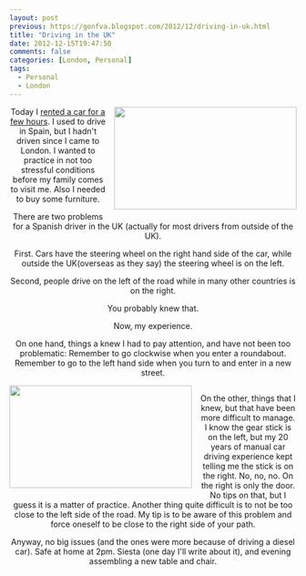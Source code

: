 ```yaml
---
layout: post
previous: https://gonfva.blogspot.com/2012/12/driving-in-uk.html
title: "Driving in the UK"
date: 2012-12-15T19:47:50
comments: false
categories: [London, Personal]
tags:
  - Personal
  - London
---
```


<div class="separator" style="clear: both; text-align: center;"><a href="http://2.bp.blogspot.com/-uSdAKZZk4q8/UMzFl2iSPZI/AAAAAAAAAYo/biTxEmCNF4Q/s1600/DSC_0066.jpg" imageanchor="1" style="clear: right; float: right; margin-bottom: 1em; margin-left: 1em;"><img border="0" height="180" src="http://2.bp.blogspot.com/-uSdAKZZk4q8/UMzFl2iSPZI/AAAAAAAAAYo/biTxEmCNF4Q/s320/DSC_0066.jpg" width="320" /></a>

Today I [rented a car for a few hours](http://www.zipcar.com/). I used to drive in Spain, but I hadn't driven since I came to London. I wanted to practice in not too stressful conditions before my family comes to visit me. Also I needed to buy some furniture.




There are two problems for a Spanish driver in the UK (actually for most drivers from outside of the UK).




First. Cars have the steering wheel on the right hand side of the car, while outside the UK(overseas as they say) the steering wheel is on the left.




Second, people drive on the left of the road while in many other countries is on the right.




You probably knew that.




Now, my experience.




On one hand, things a knew I had to pay attention, and have not been too problematic: Remember to go clockwise when you enter a roundabout. Remember to go to the left hand side when you turn to and enter in a new street.

<div class="separator" style="clear: both; text-align: center;"><a href="http://4.bp.blogspot.com/-nTfsCUlDDb8/UMzTzeR784I/AAAAAAAAAY4/V4I3l_nnKrU/s1600/DSC_0065.jpg" imageanchor="1" style="clear: left; float: left; margin-bottom: 1em; margin-right: 1em;"><img border="0" height="180" src="http://4.bp.blogspot.com/-nTfsCUlDDb8/UMzTzeR784I/AAAAAAAAAY4/V4I3l_nnKrU/s320/DSC_0065.jpg" width="320" /></a></div>


On the other, things that I knew, but that have been more difficult to manage. I know the gear stick is on the left, but my 20 years of manual car driving experience kept telling me the stick is on the right. No, no, no. On the right is only the door. No tips on that, but I guess it is a matter of practice. Another thing quite difficult is to not be too close to the left side of the road. My tip is to be aware of this problem and force oneself to be close to the right side of your path.




Anyway, no big issues (and the ones were more because of driving a diesel car). Safe at home at 2pm. Siesta (one day I'll write about it), and evening assembling a new table and chair.





</div>
